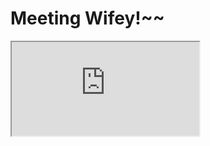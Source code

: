 # Meeting Wifey!~~


<iframe src="https://www.tickcounter.com/countdown/4441817/meeting-wifey" allowfullscreen title="Meeting Wifey!~~"></iframe>

